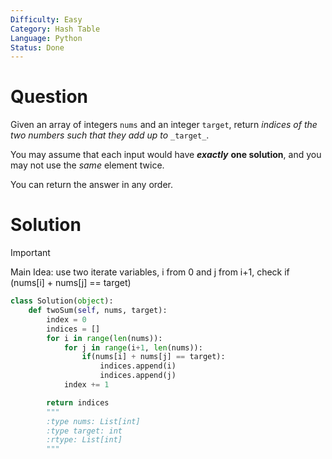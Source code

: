 ```yaml
---
Difficulty: Easy
Category: Hash Table
Language: Python
Status: Done
---
```

# Question

Given an array of integers `nums` and an integer `target`, return _indices of the two numbers such that they add up to_ `_target_`.

You may assume that each input would have _**exactly**_ **one solution**, and you may not use the _same_ element twice.

You can return the answer in any order.

  

# Solution

> [!important]  
> Main Idea: use two iterate variables, i from 0 and j from i+1, check if (nums[i] + nums[j] == target)  

```Python
class Solution(object):
    def twoSum(self, nums, target):
        index = 0
        indices = []
        for i in range(len(nums)):
            for j in range(i+1, len(nums)):
                if(nums[i] + nums[j] == target):
                    indices.append(i)
                    indices.append(j)
            index += 1

        return indices
        """
        :type nums: List[int]
        :type target: int
        :rtype: List[int]
        """
```